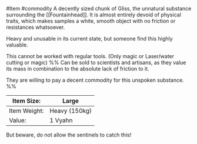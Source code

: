 #Item #commodity
A decently sized chunk of Gliss, the unnatural substance surrounding the [[Fountainhead]].
It is almost entirely devoid of physical traits, which makes samples a white, smooth object with no friction or resistances whatsoever. 

Heavy and unusable in its current state, but someone find this highly valuable.

This cannot be worked with regular tools. (Only magic or Laser/water cutting or magic)
%%
Can be sold to scientists and artisans, as they value its mass in combination to the absolute lack of friction to it.

They are willing to pay a decent commodity for this unspoken substance.
%%

| Item Size:   | Large         |
|--------------|---------------|
| Item Weight: | Heavy (150kg) |
| Value:       | 1 Vyahn       |

But beware, do not allow the sentinels to catch this!
